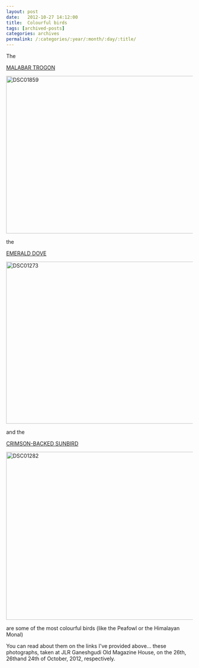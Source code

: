 ```yaml
---
layout: post
date:	2012-10-27 14:12:00
title:  Colourful birds
tags: [archived-posts]
categories: archives
permalink: /:categories/:year/:month/:day/:title/
---
```

The 

<a href="http://en.wikipedia.org/wiki/Malabar_Trogon"> MALABAR TROGON </a>


<a href="http://deponti.livejournal.com/pics/catalog/863/23207" target="_blank"><img src="http://ic.pics.livejournal.com/deponti/6031411/23207/23207_600.jpg" alt="DSC01859" title="DSC01859" width="600" height="425" /></a>


the

<a href="http://en.wikipedia.org/wiki/Emerald_Dove"> EMERALD DOVE </a>




<a href="http://deponti.livejournal.com/pics/catalog/863/22611" target="_blank"><img src="http://ic.pics.livejournal.com/deponti/6031411/22611/22611_600.jpg" alt="DSC01273" title="DSC01273" width="600" height="437" /></a>



 and the 

<a href="http://en.wikipedia.org/wiki/Crimson-backed_Sunbird"> CRIMSON-BACKED SUNBIRD </a> 


<a href="http://deponti.livejournal.com/pics/catalog/863/22821" target="_blank"><img src="http://ic.pics.livejournal.com/deponti/6031411/22821/22821_600.jpg" alt="DSC01282" title="DSC01282" width="600" height="453" /></a>


 

are some of the most colourful birds (like the Peafowl or the Himalayan Monal)

You can read about them on the links I've provided above... these  photographs, taken at JLR Ganeshgudi Old Magazine House, on the  26th, 26thand 24th of October, 2012, respectively.
